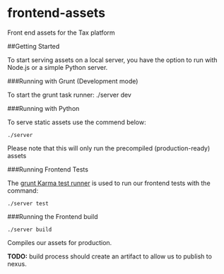 frontend-assets
===============

Front end assets for the Tax platform

##Getting Started

To start serving assets on a local server, you have the option to run with Node.js or a simple Python server.

###Running with Grunt (Development mode)

To start the grunt task runner:
	./server dev


###Running with Python

To serve static assets use the commend below:

	./server
Please note that this will only run the precompiled (production-ready) assets


###Running Frontend Tests

The [grunt Karma test runner](https://github.com/karma-runner/grunt-karma) is used to run our frontend tests with the command:

	./server test

###Running the Frontend build

	./server build
Compiles our assets for production.

**TODO:** build process should create an artifact to allow us to publish to nexus.
